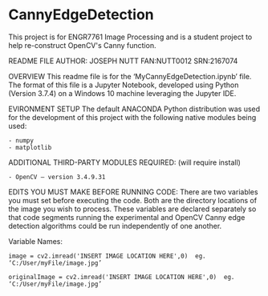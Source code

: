 # CannyEdgeDetection
This project is for ENGR7761 Image Processing and is a student project to help re-construct OpenCV's Canny function.

README FILE	AUTHOR: JOSEPH NUTT	FAN:NUTT0012	SRN:2167074

OVERVIEW
This readme file is for the ‘MyCannyEdgeDetection.ipynb’ file. The format of this 
file is a Jupyter Notebook, developed using Python (Version 3.7.4) on a Windows 10 
machine leveraging the Jupyter IDE.

EVIRONMENT SETUP
The default ANACONDA Python distribution was used for the development of this 
project with the following native modules being used:

	- numpy
	- matplotlib

ADDITIONAL THIRD-PARTY MODULES REQUIRED: (will require install)

	- OpenCV – version 3.4.9.31

EDITS YOU MUST MAKE BEFORE RUNNING CODE:
There are two variables you must set before executing the code. Both are the 
directory locations of the image you wish to process. These variables are declared 
separately so that code segments running the experimental and OpenCV Canny edge 
detection algorithms could be run independently of one another.

Variable Names:

	image = cv2.imread('INSERT IMAGE LOCATION HERE',0)  eg. ‘C:/User/myFile/image.jpg’

	originalImage = cv2.imread('INSERT IMAGE LOCATION HERE',0)	eg. ‘C:/User/myFile/image.jpg’
